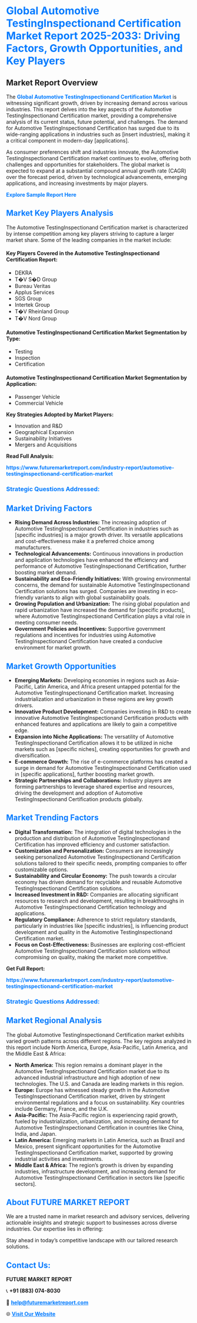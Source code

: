 <h1 style="color: #007BFF;">Global Automotive TestingInspectionand Certification Market Report 2025-2033: Driving Factors, Growth Opportunities, and Key Players</h1>

<section id="overview">
<h2>Market Report Overview</h2>
<p>The <a href="https://www.futuremarketreport.com/industry-report/automotive-testinginspectionand-certification-market" style="color: #007BFF; text-decoration: none;"><strong>Global Automotive TestingInspectionand Certification Market</strong></a> is witnessing significant growth, driven by increasing demand across various industries. This report delves into the key aspects of the Automotive TestingInspectionand Certification market, providing a comprehensive analysis of its current status, future potential, and challenges. The demand for Automotive TestingInspectionand Certification has surged due to its wide-ranging applications in industries such as [insert industries], making it a critical component in modern-day [applications].</p>
<p>As consumer preferences shift and industries innovate, the Automotive TestingInspectionand Certification market continues to evolve, offering both challenges and opportunities for stakeholders. The global market is expected to expand at a substantial compound annual growth rate (CAGR) over the forecast period, driven by technological advancements, emerging applications, and increasing investments by major players.</p>
</section>

<section id="overview">
<p><a href="https://www.futuremarketreport.com/request-sample/reportId=27011" style="color: #007BFF; text-decoration: none;"><strong>Explore Sample Report Here</strong></a></p>
</section>

<section id="key-players">
<h2 style="color: #007BFF;">Market Key Players Analysis</h2>
<p>The Automotive TestingInspectionand Certification market is characterized by intense competition among key players striving to capture a larger market share. Some of the leading companies in the market include:</p>
<h4>Key Players Covered in the Automotive TestingInspectionand Certification Report:</h4>
<ul><li>DEKRA</li><li>T�V S�D Group</li><li>Bureau Veritas</li><li>Applus Services</li><li>SGS Group</li><li>Intertek Group</li><li>T�V Rheinland Group</li><li>T�V Nord Group</li></ul>
<h4>Automotive TestingInspectionand Certification Market Segmentation by Type:</h4>
<ul><li>Testing</li><li>Inspection</li><li>Certification</li></ul>

<h4>Automotive TestingInspectionand Certification Market Segmentation by Application:</h4>
<ul><li>Passenger Vehicle</li><li>Commercial Vehicle</li></ul>
<p><strong>Key Strategies Adopted by Market Players:</strong></p>
<ul>
<li>Innovation and R&D</li>
<li>Geographical Expansion</li>
<li>Sustainability Initiatives</li>
<li>Mergers and Acquisitions</li>
</ul>
</section>

<section>
<p><strong>Read Full Analysis: </strong></p><a href="https://www.futuremarketreport.com/industry-report/automotive-testinginspectionand-certification-market" style="color: #007BFF; text-decoration: none;"><strong>https://www.futuremarketreport.com/industry-report/automotive-testinginspectionand-certification-market</strong></a>
<h3 style="color: #007BFF;">Strategic Questions Addressed:</h3>
</section>

<section id="driving-factors">
<h2 style="color: #007BFF;">Market Driving Factors</h2>
<ul>
<li><strong>Rising Demand Across Industries:</strong> The increasing adoption of Automotive TestingInspectionand Certification in industries such as [specific industries] is a major growth driver. Its versatile applications and cost-effectiveness make it a preferred choice among manufacturers.</li>
<li><strong>Technological Advancements:</strong> Continuous innovations in production and application technologies have enhanced the efficiency and performance of Automotive TestingInspectionand Certification, further boosting market demand.</li>
<li><strong>Sustainability and Eco-Friendly Initiatives:</strong> With growing environmental concerns, the demand for sustainable Automotive TestingInspectionand Certification solutions has surged. Companies are investing in eco-friendly variants to align with global sustainability goals.</li>
<li><strong>Growing Population and Urbanization:</strong> The rising global population and rapid urbanization have increased the demand for [specific products], where Automotive TestingInspectionand Certification plays a vital role in meeting consumer needs.</li>
<li><strong>Government Policies and Incentives:</strong> Supportive government regulations and incentives for industries using Automotive TestingInspectionand Certification have created a conducive environment for market growth.</li>
</ul>
</section>

<section id="growth-opportunities">
<h2 style="color: #007BFF;">Market Growth Opportunities</h2>
<ul>
<li><strong>Emerging Markets:</strong> Developing economies in regions such as Asia-Pacific, Latin America, and Africa present untapped potential for the Automotive TestingInspectionand Certification market. Increasing industrialization and urbanization in these regions are key growth drivers.</li>
<li><strong>Innovative Product Development:</strong> Companies investing in R&D to create innovative Automotive TestingInspectionand Certification products with enhanced features and applications are likely to gain a competitive edge.</li>
<li><strong>Expansion into Niche Applications:</strong> The versatility of Automotive TestingInspectionand Certification allows it to be utilized in niche markets such as [specific niches], creating opportunities for growth and diversification.</li>
<li><strong>E-commerce Growth:</strong> The rise of e-commerce platforms has created a surge in demand for Automotive TestingInspectionand Certification used in [specific applications], further boosting market growth.</li>
<li><strong>Strategic Partnerships and Collaborations:</strong> Industry players are forming partnerships to leverage shared expertise and resources, driving the development and adoption of Automotive TestingInspectionand Certification products globally.</li>
</ul>
</section>

<section id="trending-factors">
<h2 style="color: #007BFF;">Market Trending Factors</h2>
<ul>
<li><strong>Digital Transformation:</strong> The integration of digital technologies in the production and distribution of Automotive TestingInspectionand Certification has improved efficiency and customer satisfaction.</li>
<li><strong>Customization and Personalization:</strong> Consumers are increasingly seeking personalized Automotive TestingInspectionand Certification solutions tailored to their specific needs, prompting companies to offer customizable options.</li>
<li><strong>Sustainability and Circular Economy:</strong> The push towards a circular economy has driven demand for recyclable and reusable Automotive TestingInspectionand Certification solutions.</li>
<li><strong>Increased Investment in R&D:</strong> Companies are allocating significant resources to research and development, resulting in breakthroughs in Automotive TestingInspectionand Certification technology and applications.</li>
<li><strong>Regulatory Compliance:</strong> Adherence to strict regulatory standards, particularly in industries like [specific industries], is influencing product development and quality in the Automotive TestingInspectionand Certification market.</li>
<li><strong>Focus on Cost-Effectiveness:</strong> Businesses are exploring cost-efficient Automotive TestingInspectionand Certification solutions without compromising on quality, making the market more competitive.</li>
</ul>
</section>

<section>
<p><strong>Get Full Report: </strong></p><a href="https://www.futuremarketreport.com/industry-report/automotive-testinginspectionand-certification-market" style="color: #007BFF; text-decoration: none;"><strong>https://www.futuremarketreport.com/industry-report/automotive-testinginspectionand-certification-market</strong></a>
<h3 style="color: #007BFF;">Strategic Questions Addressed:</h3>
</section>


<section id="regional-analysis">
<h2 style="color: #007BFF;">Market Regional Analysis</h2>
<p>The global Automotive TestingInspectionand Certification market exhibits varied growth patterns across different regions. The key regions analyzed in this report include North America, Europe, Asia-Pacific, Latin America, and the Middle East & Africa:</p>
<ul>
<li><strong>North America:</strong> This region remains a dominant player in the Automotive TestingInspectionand Certification market due to its advanced industrial infrastructure and high adoption of new technologies. The U.S. and Canada are leading markets in this region.</li>
<li><strong>Europe:</strong> Europe has witnessed steady growth in the Automotive TestingInspectionand Certification market, driven by stringent environmental regulations and a focus on sustainability. Key countries include Germany, France, and the U.K.</li>
<li><strong>Asia-Pacific:</strong> The Asia-Pacific region is experiencing rapid growth, fueled by industrialization, urbanization, and increasing demand for Automotive TestingInspectionand Certification in countries like China, India, and Japan.</li>
<li><strong>Latin America:</strong> Emerging markets in Latin America, such as Brazil and Mexico, present significant opportunities for the Automotive TestingInspectionand Certification market, supported by growing industrial activities and investments.</li>
<li><strong>Middle East & Africa:</strong> The region’s growth is driven by expanding industries, infrastructure development, and increasing demand for Automotive TestingInspectionand Certification in sectors like [specific sectors].</li>
</ul>
</section>

<footer>
<h2 style="color: #007BFF;">About FUTURE MARKET REPORT</h2>
<p>We are a trusted name in market research and advisory services, delivering actionable insights and strategic support to businesses across diverse industries. Our expertise lies in offering:</p>

<p>Stay ahead in today’s competitive landscape with our tailored research solutions.</p>

<h2 style="color: #007BFF;">Contact Us:</h2>
<p><strong>FUTURE MARKET REPORT</strong></p>
<p>📞 <strong>+91 (883) 074-8030</strong></p>
<p>📧 <strong><a href="mailto:help@futuremarketreport.com" style="color: #007BFF;">help@futuremarketreport.com</a></strong></p>
<p>🌐 <strong><a href="https://www.futuremarketreport.com/" style="color: #007BFF;">Visit Our Website</a></strong></p>
</footer>